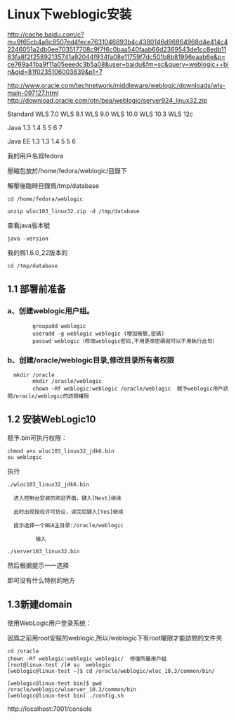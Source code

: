 # Linux下weblogic安装  

http://cache.baidu.com/c?m=9f65cb4a8c8507ed4fece7631046893b4c4380146d96864968d4e414c42246051a2db0ee703517708c9f7f6c0baa540faab66d2369543de1cc8edb1183fa8f2f25892135741a92044f934fa08e11759f7dc501b8b81996eaab6e&p=ce769a41ba9f11a05eeedc3b5a08&user=baidu&fm=sc&query=weblogic++bin&qid=81f0235106003839&p1=7

http://www.oracle.com/technetwork/middleware/weblogic/downloads/wls-main-097127.html
http://download.oracle.com/otn/bea/weblogic/server924_linux32.zip

Standard	WLS 7.0	WLS 8.1	WLS 9.0	WLS 10.0	WLS 10.3	WLS 12c

Java	1.3	1.4	5	5	6	7

Java EE	1.3	1.3	1.4	5	5	6



我的用戶名爲fedora

壓縮包放於/home/fedora/weblogic/目錄下

解壓後臨時目錄爲/tmp/database

```Shell
cd /home/fedora/weblogic

unzip wloc103_linux32.zip -d /tmp/database
```
查看java版本號
```Shell
java -version
```
我的爲1.6.0_22版本的
```Shell
cd /tmp/database
```


## 1.1 部署前准备
### a、创建weblogic用户组。
```Shell
        groupadd weblogic
        useradd -g weblogic weblogic (增加帳號,密碼)
        passwd weblogic（修改weblogic密码,不用更改密碼就可以不用執行此句）
```
### b、创建/oracle/weblogic目录,修改目录所有者权限
```Shell
  mkdir /oracle
        mkdir /oracle/weblogic
        chown –Rf weblogic:weblogic /oracle/weblogic  賦予weblogic用戶訪問/oracle/weblogic的訪問權限

```
## 1.2 安装WebLogic10
赋予.bin可执行权限： 
```Shell
chmod a+x wloc103_linux32_jdk6.bin
su weblogic
```
执行
```Shell
./wloc103_linux32_jdk6.bin
```
      进入控制台安装的欢迎界面，键入[Next]继续

      此时出现授权许可协议，读完后键入[Yes]继续

      提示选择一个BEA主目录:/oracle/weblogic

             输入 
```Shell
./server103_linux32.bin
```

然后根据提示一一选择

即可没有什么特别的地方

## 1.3新建domain
使用WebLogic用户登录系统：

因爲之前用root安裝的weblogic,所以/weblogic下有root權限才能訪問的文件夾
```Shell
cd /oracle 
chown -Rf weblogic:weblogic weblogic/  修復所屬用戶組
[root@linux-test /]# su  weblogic
[weblogic@linux-test ~]$ cd /oracle/weblogic/wloc_10.3/common/bin/

[weblogic@linux-test bin]$ pwd
/oracle/weblogic/wlserver_10.3/common/bin
[weblogic@linux-test bin] ./config.sh
```
http://localhost:7001/console
